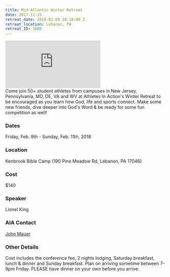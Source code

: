 ```yaml
---
title: Mid-Atlantic Winter Retreat
date: 2017-11-15
retreat_date: 2018-02-09 20:18:00 Z
retreat_location: Lebanon, PA
retreat_ID: 1880
---
```


<div class="c-video"><iframe src="https://www.youtube.com/embed/692rEYWoKZg" frameborder="0" allowfullscreen></iframe>
</div>
Come join 50+ student athletes from campuses in New Jersey, Pennsylvania, MD, DE, VA and WV at Athletes In Action's Winter Retreat to be encouraged as you learn how God, life and sports connect. Make some new friends, dive deeper into God's Word & be ready for some fun competition as well!

### Dates
Friday, Feb. 9th -  Sunday, Feb. 11th, 2018

### Location
Kenbrook Bible Camp (190 Pine Meadow Rd, Lebanon, PA 17046)

### Cost
$140

### Speaker
Lionel King

### AIA Contact
[John Mauer](mailto:john.mauere@athletesinaction.org) 

### Other Details 
Cost includes the conference fee, 2 nights lodging, Saturday breakfast, lunch & dinner and Sunday breakfast. Plan on arriving sometime between 7-9pm Friday. PLEASE have dinner on your own before you arrive.